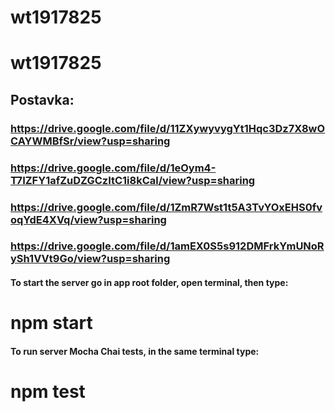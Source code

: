 # wt1917825

# wt1917825

## Postavka:
### https://drive.google.com/file/d/11ZXywyvygYt1Hqc3Dz7X8wOCAYWMBfSr/view?usp=sharing
### https://drive.google.com/file/d/1eOym4-T7IZFY1afZuDZGCzItC1i8kCal/view?usp=sharing
### https://drive.google.com/file/d/1ZmR7Wst1t5A3TvYOxEHS0fvoqYdE4XVq/view?usp=sharing
### https://drive.google.com/file/d/1amEX0S5s912DMFrkYmUNoRySh1VVt9Go/view?usp=sharing


#### To start the server go in app root folder, open terminal, then type:
# npm start

#### To run server Mocha Chai tests, in the same terminal type:
# npm test